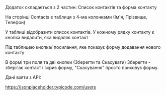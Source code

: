 Додаток складається з 2 частин: Список контактів та форма контакту

На сторінці Contacts є таблиця з 4-ма колонками (Ім'я, Прізвище, Телефон)

У таблиці відобразити список контактів. У кожному рядку контакту є кнопка видалити, яка видаляє контакт

Під таблицею кнопка/ посилання, яке показує форму додавання нового контакту

В формі три поля та дві кнопки (Зберегти та Скасувати) Зберегти - зберігає контакт і зкриє форму, "Скасування" просто приховує форму.

Дані взяти з API:

https://jsonplaceholder.typicode.com/users